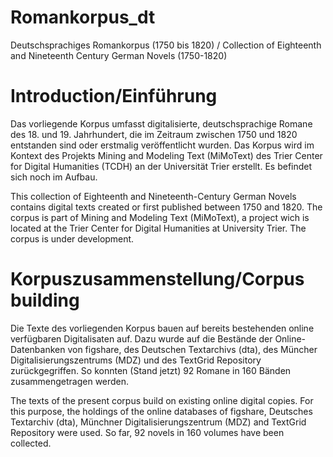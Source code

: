 # Romankorpus_dt
Deutschsprachiges Romankorpus (1750 bis 1820) / Collection of Eighteenth and Nineteenth Century German Novels (1750-1820)
# Introduction/Einführung
Das vorliegende Korpus umfasst digitalisierte, deutschsprachige Romane des 18. und 19. Jahrhundert, die im Zeitraum zwischen 1750 und 1820 entstanden sind oder erstmalig veröffentlicht wurden. Das Korpus wird im Kontext des Projekts Mining and Modeling Text (MiMoText) des Trier Center for Digital Humanities (TCDH) an der Universität Trier erstellt. Es befindet sich noch im Aufbau.

This collection of Eighteenth and Nineteenth-Century German Novels contains digital texts created or first published between 1750 and 1820. The corpus is part of Mining and Modeling Text (MiMoText), a project wich is located at the Trier Center for Digital Humanities at University Trier. The corpus is under development.
# Korpuszusammenstellung/Corpus building
Die Texte des vorliegenden Korpus bauen auf bereits bestehenden online verfügbaren Digitalisaten auf. Dazu wurde auf die Bestände der Online-Datenbanken von figshare, des Deutschen Textarchivs (dta), des Müncher Digitalisierungszentrums (MDZ) und des TextGrid Repository zurückgegriffen. So konnten (Stand jetzt) 92 Romane in 160 Bänden zusammengetragen werden.

The texts of the present corpus build on existing online digital copies. For this purpose, the holdings of the online databases of figshare, Deutsches Textarchiv (dta), Münchner Digitalisierungszentrum (MDZ) and TextGrid Repository were used. So far, 92 novels in 160 volumes have been collected.
